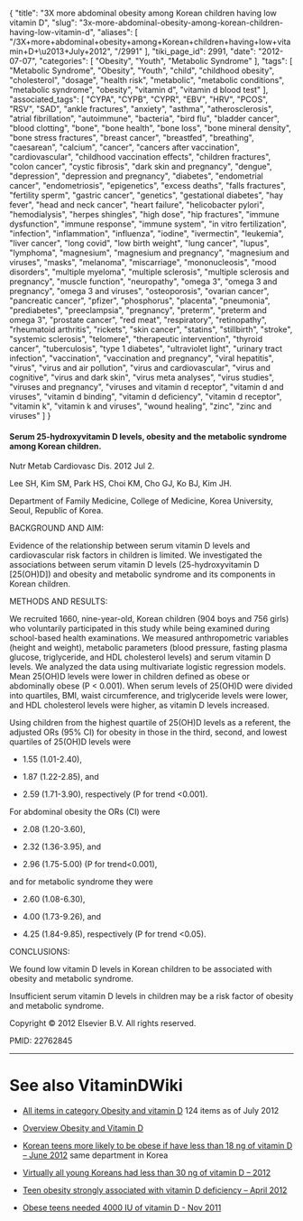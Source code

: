 {
    "title": "3X more abdominal obesity among Korean children having low vitamin D",
    "slug": "3x-more-abdominal-obesity-among-korean-children-having-low-vitamin-d",
    "aliases": [
        "/3X+more+abdominal+obesity+among+Korean+children+having+low+vitamin+D+\u2013+July+2012",
        "/2991"
    ],
    "tiki_page_id": 2991,
    "date": "2012-07-07",
    "categories": [
        "Obesity",
        "Youth",
        "Metabolic Syndrome"
    ],
    "tags": [
        "Metabolic Syndrome",
        "Obesity",
        "Youth",
        "child",
        "childhood obesity",
        "cholesterol",
        "dosage",
        "health risk",
        "metabolic",
        "metabolic conditions",
        "metabolic syndrome",
        "obesity",
        "vitamin d",
        "vitamin d blood test"
    ],
    "associated_tags": [
        "CYPA",
        "CYPB",
        "CYPR",
        "EBV",
        "HRV",
        "PCOS",
        "RSV",
        "SAD",
        "ankle fractures",
        "anxiety",
        "asthma",
        "atherosclerosis",
        "atrial fibrillation",
        "autoimmune",
        "bacteria",
        "bird flu",
        "bladder cancer",
        "blood clotting",
        "bone",
        "bone health",
        "bone loss",
        "bone mineral density",
        "bone stress fractures",
        "breast cancer",
        "breastfed",
        "breathing",
        "caesarean",
        "calcium",
        "cancer",
        "cancers after vaccination",
        "cardiovascular",
        "childhood vaccination effects",
        "children fractures",
        "colon cancer",
        "cystic fibrosis",
        "dark skin and pregnancy",
        "dengue",
        "depression",
        "depression and pregnancy",
        "diabetes",
        "endometrial cancer",
        "endometriosis",
        "epigenetics",
        "excess deaths",
        "falls fractures",
        "fertility sperm",
        "gastric cancer",
        "genetics",
        "gestational diabetes",
        "hay fever",
        "head and neck cancer",
        "heart failure",
        "helicobacter pylori",
        "hemodialysis",
        "herpes shingles",
        "high dose",
        "hip fractures",
        "immune dysfunction",
        "immune response",
        "immune system",
        "in vitro fertilization",
        "infection",
        "inflammation",
        "influenza",
        "iodine",
        "ivermectin",
        "leukemia",
        "liver cancer",
        "long covid",
        "low birth weight",
        "lung cancer",
        "lupus",
        "lymphoma",
        "magnesium",
        "magnesium and pregnancy",
        "magnesium and viruses",
        "masks",
        "melanoma",
        "miscarriage",
        "mononucleosis",
        "mood disorders",
        "multiple myeloma",
        "multiple sclerosis",
        "multiple sclerosis and pregnancy",
        "muscle function",
        "neuropathy",
        "omega 3",
        "omega 3 and pregnancy",
        "omega 3 and viruses",
        "osteoporosis",
        "ovarian cancer",
        "pancreatic cancer",
        "pfizer",
        "phosphorus",
        "placenta",
        "pneumonia",
        "prediabetes",
        "preeclampsia",
        "pregnancy",
        "preterm",
        "preterm and omega 3",
        "prostate cancer",
        "red meat",
        "respiratory",
        "retinopathy",
        "rheumatoid arthritis",
        "rickets",
        "skin cancer",
        "statins",
        "stillbirth",
        "stroke",
        "systemic sclerosis",
        "telomere",
        "therapeutic intervention",
        "thyroid cancer",
        "tuberculosis",
        "type 1 diabetes",
        "ultraviolet light",
        "urinary tract infection",
        "vaccination",
        "vaccination and pregnancy",
        "viral hepatitis",
        "virus",
        "virus and air pollution",
        "virus and cardiovascular",
        "virus and cognitive",
        "virus and dark skin",
        "virus meta analyses",
        "virus studies",
        "viruses and pregnancy",
        "viruses and vitamin d receptor",
        "vitamin d and viruses",
        "vitamin d binding",
        "vitamin d deficiency",
        "vitamin d receptor",
        "vitamin k",
        "vitamin k and viruses",
        "wound healing",
        "zinc",
        "zinc and viruses"
    ]
}


#### Serum 25-hydroxyvitamin D levels, obesity and the metabolic syndrome among Korean children.

Nutr Metab Cardiovasc Dis. 2012 Jul 2.

Lee SH, Kim SM, Park HS, Choi KM, Cho GJ, Ko BJ, Kim JH.

Department of Family Medicine, College of Medicine, Korea University, Seoul, Republic of Korea.

BACKGROUND AND AIM:

Evidence of the relationship between serum vitamin D levels and cardiovascular risk factors in children is limited. We investigated the associations between serum vitamin D levels (25-hydroxyvitamin D <span>[25(OH)D]</span>) and obesity and metabolic syndrome and its components in Korean children.

METHODS AND RESULTS:

We recruited 1660, nine-year-old, Korean children (904 boys and 756 girls) who voluntarily participated in this study while being examined during school-based health examinations. We measured anthropometric variables (height and weight), metabolic parameters (blood pressure, fasting plasma glucose, triglyceride, and HDL cholesterol levels) and serum vitamin D levels. We analyzed the data using multivariate logistic regression models. Mean 25(OH)D levels were lower in children defined as obese or abdominally obese (P < 0.001). When serum levels of 25(OH)D were divided into quartiles, BMI, waist circumference, and triglyceride levels were lower, and HDL cholesterol levels were higher, as vitamin D levels increased. 

Using children from the highest quartile of 25(OH)D levels as a referent, the adjusted ORs (95% CI) for obesity in those in the third, second, and lowest quartiles of 25(OH)D levels were 

* 1.55 (1.01-2.40), 

* 1.87 (1.22-2.85), and 

* 2.59 (1.71-3.90), respectively (P for trend <0.001). 

For abdominal obesity the ORs (CI) were 

* 2.08 (1.20-3.60), 

* 2.32 (1.36-3.95), and 

* 2.96 (1.75-5.00) (P for trend<0.001), 

and for metabolic syndrome they were 

* 2.60 (1.08-6.30), 

* 4.00 (1.73-9.26), and 

* 4.25 (1.84-9.85), respectively (P for trend <0.05).

CONCLUSIONS:

We found low vitamin D levels in Korean children to be associated with obesity and metabolic syndrome. 

Insufficient serum vitamin D levels in children may be a risk factor of obesity and metabolic syndrome.

Copyright © 2012 Elsevier B.V. All rights reserved.

PMID: 22762845

- - - - - - - - - - - - - - - -

# See also VitaminDWiki

* [All items in category Obesity and vitamin D](https://www.VitaminDWiki.com/tiki-browse_categories.php?parentId=19&sort_mode=created_desc) 124 items as of July 2012

* [Overview Obesity and Vitamin D](/tags/overview-obesity-and-vitamin-d.html)

* [Korean teens more likely to be obese if have less than 18 ng of vitamin D – June 2012](/posts/korean-teens-more-likely-to-be-obese-if-have-less-than-18-ng-of-vitamin-d) same department in Korea 

* [Virtually all young Koreans had less than 30 ng of vitamin D – 2012](/tags/virtually-all-young-koreans-had-less-than-30-ng-of-vitamin-d-2012.html)

* [Teen obesity strongly associated with vitamin D deficiency – April 2012](/tags/teen-obesity-strongly-associated-with-vitamin-d-deficiency-april-2012.html)

* [Obese teens needed 4000 IU of vitamin D - Nov 2011](/tags/obese-teens-needed-4000-iu-of-vitamin-d-nov-2011.html)